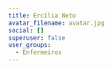 ```yaml
---
title: Ercília Neto
avatar_filename: avatar.jpg
social: []
superuser: false
user_groups:
  - Enfermeiros
---
```

